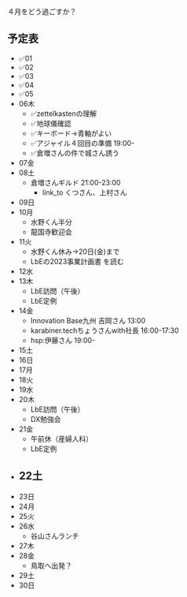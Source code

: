 ４月をどう過ごすか？


## 予定表
- ✅01
- ✅02
- ✅03
- ✅04
- ✅05
- 06木
  - ✅zettelkastenの理解
  - ✅地球儀確認
  - ✅キーボード→青軸がよい
  - ✅アジャイル４回目の準備 19:00-
  - ✅倉増さんの件で城さん誘う
- 07金
- 08土
  - 倉増さんギルド 21:00-23:00
    - link_to くつさん、上村さん
- 09日
- 10月
  - 水野くん半分
  - 龍国寺歓迎会
- 11火
  - 水野くん休み→20日(金)まで
  - LbEの2023事業計画書 を読む
- 12水
- 13木
  - LbE訪問（午後）
  - LbE定例
- 14金
  - Innovation Base九州 吉岡さん 13:00
  - karabiner.techちょうさんwith社長 16:00-17:30
  - hsp:伊藤さん 19:00-
- 15土
- 16日
- 17月
- 18火
- 19水
- 20木
  - LbE訪問（午後）
  - DX勉強会
- 21金
  - 午前休（産婦人科）
  - LbE定例
- 22土
  -
- 23日
- 24月
- 25火
- 26水
  - 谷山さんランチ
- 27木
- 28金
  - 鳥取へ出発？
- 29土
- 30日
